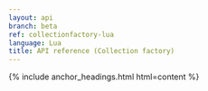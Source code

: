 ```yaml
---
layout: api
branch: beta
ref: collectionfactory-lua
language: Lua
title: API reference (Collection factory)
---
```

{% include anchor_headings.html html=content %}